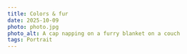 ```yaml
---
title: Colors & fur
date: 2025-10-09
photo: photo.jpg
photo_alt: A cap napping on a furry blanket on a couch
tags: Portrait
---
```

